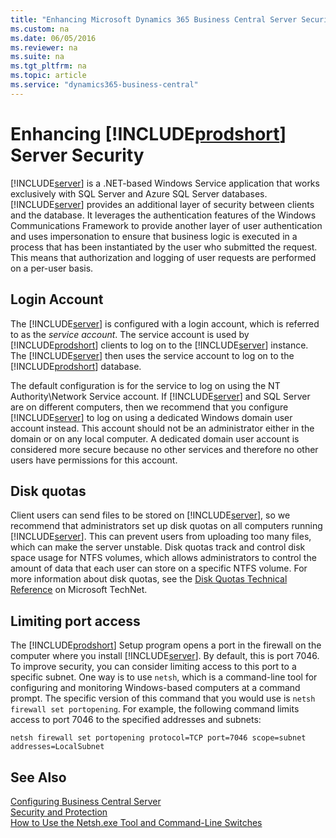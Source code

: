 ```yaml
---
title: "Enhancing Microsoft Dynamics 365 Business Central Server Security"
ms.custom: na
ms.date: 06/05/2016
ms.reviewer: na
ms.suite: na
ms.tgt_pltfrm: na
ms.topic: article
ms.service: "dynamics365-business-central"
---
```

# Enhancing [!INCLUDE[prodshort](../developer/includes/prodshort.md)] Server Security

[!INCLUDE[server](../developer/includes/server.md)] is a .NET-based Windows Service application that works exclusively with SQL Server and Azure SQL Server databases. [!INCLUDE[server](../developer/includes/server.md)] provides an additional layer of security between clients and the database. It leverages the authentication features of the Windows Communications Framework to provide another layer of user authentication and uses impersonation to ensure that business logic is executed in a process that has been instantiated by the user who submitted the request. This means that authorization and logging of user requests are performed on a per-user basis.  
  
## Login Account

The [!INCLUDE[server](../developer/includes/server.md)] is configured with a login account, which is referred to as the *service account*. The service account is used by [!INCLUDE[prodshort](../developer/includes/prodshort.md)] clients to log on to the [!INCLUDE[server](../developer/includes/server.md)] instance. The [!INCLUDE[server](../developer/includes/server.md)] then uses the service account to log on to the [!INCLUDE[prodshort](../developer/includes/prodshort.md)] database.
  
The default configuration is for the service to log on using the NT Authority\\Network Service account. If [!INCLUDE[server](../developer/includes/server.md)] and SQL Server are on different computers, then we recommend that you configure [!INCLUDE[server](../developer/includes/server.md)] to log on using a dedicated Windows domain user account instead. This account should not be an administrator either in the domain or on any local computer. A dedicated domain user account is considered more secure because no other services and therefore no other users have permissions for this account.  
  
## Disk quotas  
 Client users can send files to be stored on [!INCLUDE[server](../developer/includes/server.md)], so we recommend that administrators set up disk quotas on all computers running [!INCLUDE[server](../developer/includes/server.md)]. This can prevent users from uploading too many files, which can make the server unstable. Disk quotas track and control disk space usage for NTFS volumes, which allows administrators to control the amount of data that each user can store on a specific NTFS volume. For more information about disk quotas, see the [Disk Quotas Technical Reference](http://go.microsoft.com/fwlink/?LinkId=119641) on Microsoft TechNet.  
  
## Limiting port access
  
 The [!INCLUDE[prodshort](../developer/includes/prodshort.md)] Setup program opens a port in the firewall on the computer where you install [!INCLUDE[server](../developer/includes/server.md)]. By default, this is port 7046. To improve security, you can consider limiting access to this port to a specific subnet. One way is to use `netsh`, which is a command-line tool for configuring and monitoring Windows-based computers at a command prompt. The specific version of this command that you would use is `netsh firewall set portopening`. For example, the following command limits access to port 7046 to the specified addresses and subnets:  
  
```  
netsh firewall set portopening protocol=TCP port=7046 scope=subnet addresses=LocalSubnet  
```  
  
## See Also  
 [Configuring Business Central Server](../administration/configure-server-instance.md)   
 [Security and Protection](security-and-protection.md)   
 [How to Use the Netsh.exe Tool and Command-Line Switches](http://go.microsoft.com/fwlink/?LinkId=166310)